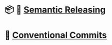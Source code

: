 <!-- TODO: Add exhaustive description of Contribution guide -->

# :package: :rocket: [Semantic Releasing](https://semantic-release.gitbook.io/semantic-release/)

# :notebook: [Conventional Commits](https://www.conventionalcommits.org/en/v1.0.0/)